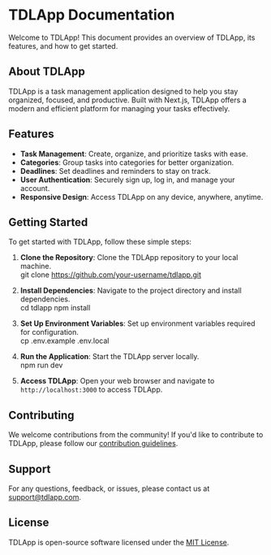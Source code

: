 # TDLApp Documentation

Welcome to TDLApp! This document provides an overview of TDLApp, its features, and how to get started.

## About TDLApp

TDLApp is a task management application designed to help you stay organized, focused, and productive. Built with Next.js, TDLApp offers a modern and efficient platform for managing your tasks effectively.

## Features

- **Task Management**: Create, organize, and prioritize tasks with ease.
- **Categories**: Group tasks into categories for better organization.
- **Deadlines**: Set deadlines and reminders to stay on track.
- **User Authentication**: Securely sign up, log in, and manage your account.
- **Responsive Design**: Access TDLApp on any device, anywhere, anytime.

## Getting Started

To get started with TDLApp, follow these simple steps:

1. **Clone the Repository**: Clone the TDLApp repository to your local machine.<br>
   git clone https://github.com/your-username/tdlapp.git

2. **Install Dependencies**: Navigate to the project directory and install dependencies.<br>
   cd tdlapp
   npm install

3. **Set Up Environment Variables**: Set up environment variables required for configuration.<br>
   cp .env.example .env.local

4. **Run the Application**: Start the TDLApp server locally.<br>
   npm run dev

5. **Access TDLApp**: Open your web browser and navigate to `http://localhost:3000` to access TDLApp.

## Contributing

We welcome contributions from the community! If you'd like to contribute to TDLApp, please follow our [contribution guidelines](CONTRIBUTING.md).

## Support

For any questions, feedback, or issues, please contact us at [support@tdlapp.com](mailto:support@tdlapp.com).

## License

TDLApp is open-source software licensed under the [MIT License](LICENSE).
